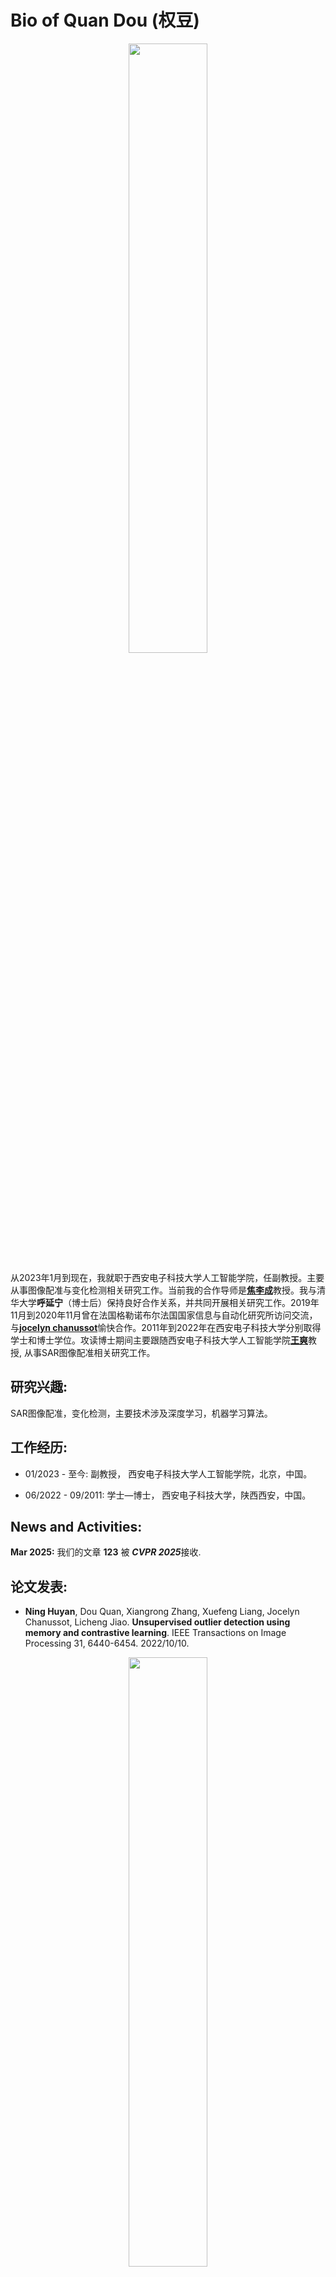 # Bio of Quan Dou (权豆)                               
<p align="center">
 <img src="quandou.jpg" width="50%" height="50%" align='center'/>
</p>

  从2023年1月到现在，我就职于西安电子科技大学人工智能学院，任副教授。主要从事图像配准与变化检测相关研究工作。当前我的合作导师是[**焦李成**](http://www.liuyebin.com/)教授。我与清华大学**呼延宁**（博士后）保持良好合作关系，并共同开展相关研究工作。2019年11月到2020年11月曾在法国格勒诺布尔法国国家信息与自动化研究所访问交流，与[**jocelyn chanussot**](https://jocelyn-chanussot.net/)愉快合作。2011年到2022年在西安电子科技大学分别取得学士和博士学位。攻读博士期间主要跟随西安电子科技大学人工智能学院[**王爽**](https://web.xidian.edu.cn/shwang/)教授, 从事SAR图像配准相关研究工作。


## 研究兴趣:

SAR图像配准，变化检测，主要技术涉及深度学习，机器学习算法。

## 工作经历:

* 01/2023 - 至今:    副教授， 西安电子科技大学人工智能学院，北京，中国。

* 06/2022 - 09/2011: 学士—博士， 西安电子科技大学，陕西西安，中国。

## News and Activities:

**Mar 2025:** 我们的文章 **123** 被 ***CVPR 2025***接收.



## 论文发表:
* **Ning Huyan**, Dou Quan, Xiangrong Zhang, Xuefeng Liang, Jocelyn Chanussot, Licheng Jiao. **Unsupervised outlier detection using memory and contrastive learning**. IEEE Transactions on Image Processing 31, 6440-6454. 2022/10/10.
  
<p align="center">
 <img src="MCOD.png" width="50%" height="50%"/>
</p>

+ **Abstract:** Outlier detection is to separate anomalous data from inliers in the dataset. Recently, the most deep learning methods of outlier detection leverage an auxiliary reconstruction task by assuming that outliers are more difficult to recover than normal samples (inliers). However, it is not always true in deep auto-encoder (AE) based models. The auto-encoder based detectors may recover certain outliers even if outliers are not in the training data, because they do not constrain the feature learning. Instead, we think outlier detection can be done in the feature space by measuring the distance between outliers’ features and the consistency feature of inliers. To achieve this, we propose an unsupervised outlier detection method using a memory module and a contrastive learning module (MCOD). The memory module constrains the consistency of features, which merely represent the normal data. The contrastive learning module learns more discriminative features, which boosts the distinction between outliers and inliers. Extensive experiments on four benchmark datasets show that our proposed MCOD performs well and outperforms eleven state-of-the-art methods.  [**PDF**](https://ieeexplore.ieee.org/abstract/document/9913887) [**CODE**](https://github.com/huyanning/MCOD)
  
* **Ning Huyan**, Xiangrong Zhang, Dou Quan, Jocelyn Chanussot, Licheng Jiao. **AUD-Net: A unified deep detector for multiple hyperspectral image anomaly detection via relation and few-shot learning**. IEEE Transactions on Neural Networks and Learning Systems 35 (5), 6835-6849. 2022/10/27.
  
<p align="center">
 <img src="AUD.png" width="50%" height="50%" align='center'/>
 </p>
 
+ **Abstract:** This article addresses the problem of the building an out-of-the-box deep detector, motivated by the need to perform anomaly detection across multiple hyperspectral images (HSIs) without repeated training. To solve this challenging task, we propose a unified detector [anomaly detection network (AUD-Net)] inspired by few-shot learning. The crucial issues solved by AUD-Net include: how to improve the generalization of the model on various HSIs that contain different categories of land cover; and how to unify the different spectral sizes between HSIs. To achieve this, we first build a series of subtasks to classify the relations between the center and its surroundings in the dual window. Through relation learning, AUD-Net can be more easily generalized to unseen HSIs, as the relations of the pixel pairs are shared among different HSIs. Secondly, to handle different HSIs with various spectral sizes, we propose a pooling layer based on the vector of local aggregated descriptors, which maps the variable-sized features to the same space and acquires the fixed-sized relation embeddings. To determine whether the center of the dual window is an anomaly, we build a memory model by the transformer, which integrates the contextual relation embeddings in the dual window and estimates the relation embeddings of the center. By computing the feature difference between the estimated relation embeddings of the centers and the corresponding real ones, the centers with large differences will be detected as anomalies, as they are more difficult to be estimated by the corresponding surroundings. Extensive experiments on both the simulation dataset and 13 real HSIs demonstrate that this proposed AUD-Net has strong generalization for various HSIs and achieves significant advantages over the specific-trained detectors for each HSI.  [**PDF**](https://ieeexplore.ieee.org/abstract/document/9931456) [**CODE**](https://github.com/huyanning/AUD-Net)
  
* **Ning Huyan**, Xiangrong Zhang, Huiyu Zhou, Licheng Jiao. **Hyperspectral anomaly detection via background and potential anomaly dictionaries construction**. IEEE Transactions on Geoscience and Remote Sensing 57 (4), 2263-2276. 2018/11/1.
  
<p align="center">
 <img src="ABD.png" width="50%" height="50%" align='center'/>
  </p>
  
+ **Abstract:** In this paper, we propose a new anomaly detection method for hyperspectral images based on two well-designed dictionaries: background dictionary and potential anomaly dictionary. In order to effectively detect an anomaly and eliminate the influence of noise, the original image is decomposed into three components: background, anomalies, and noise. In this way, the anomaly detection task is regarded as a problem of matrix decomposition. Considering the homogeneity of background and the sparsity of anomalies, the low-rank and sparse constraints are imposed in our model. Then, the background and potential anomaly dictionaries are constructed using the background and anomaly priors. For the background dictionary, a joint sparse representation (JSR)-based dictionary selection strategy is proposed, assuming that the frequently used atoms in the overcomplete dictionary tend to be the background. In order to make full use of the prior information of anomalies hidden in the scene, the potential anomaly dictionary is constructed. We define a criterion, i.e., the anomalous level of a pixel, by using the residual calculated in the JSR model within its local region. Then, it is combined with a weighted term to alleviate the influence of noise and background. Experiments show that our proposed anomaly detection method based on potential anomaly and background dictionaries construction can achieve superior results compared with other state-of-the-art methods.  [**PDF**](https://ieeexplore.ieee.org/abstract/document/8519775)
  
* **Ning Huyan**, Xiangrong Zhang, Dou Quan, Jocelyn Chanussot, Licheng Jiao. **Cluster-memory augmented deep autoencoder via optimal transportation for hyperspectral anomaly detection**. IEEE Transactions on Geoscience and Remote Sensing 60, 1-16. 2022/6/6.
  
<p align="center">
 <img src="OTCMA.png" width="50%" height="50%" align='center'/>
  </p>
  
+ **Abstract:** Hyperspectral anomaly detection (AD) aims to detect objects significantly different from their surrounding background. Recently, many detectors based on autoencoder (AE) exhibited promising performances in hyperspectral AD tasks. However, the fundamental hypothesis of the AE-based detector that anomaly is more challenging to be reconstructed than background may not always be true in practice. We demonstrate that an AE could well reconstruct anomalies even without anomalies for training, because AE models mainly focus on the quality of sample reconstruction and do not care if the encoded features solely represent the background rather than anomalies. If more information is preserved than needed to reconstruct the background, the anomalies will be well reconstructed. This article proposes a cluster-memory augmented deep autoencoder via optimal transportation for hyperspectral anomaly detection (OTCMA) clustering for hyperspectral AD to solve this problem. The deep clustering method based on optimal transportation (OT) is proposed to enhance the features consistency of samples within the same categories and features discrimination of samples in different categories. The memory module stores the background’s consistent features, which are the cluster centers for each category background. We retrieve more consistent features from the memory module instead of reconstructing a sample utilizing its own encoded features. The network focuses more on consistent feature reconstruction by training AE with a memory module. This effectively restricts the reconstruction ability of AE and prevents reconstructing anomalies. Extensive experiments on the benchmark datasets demonstrate that our proposed OTCMA achieves state-of-the-art results. Besides, this article presents further discussions about the effectiveness of our proposed memory module and different criteria for better AD.  [**PDF**](https://ieeexplore.ieee.org/abstract/document/9789180) [**CODE**](https://github.com/huyanning/OTCMA-Net)




## 奖项:


## 联系方式: 

**Email:** n-hy@mail.tsinghua.edu.cn， ninghuyan1121@gmail.com

**Address:** Xi'an, Shannxi, China.

<img src="exp5_rgb_orbit-mild_.gif" width="50%" height="50%" align='left' style='width:270px;height:480px'/>
<img src="optimusprime8-rgb-short.gif" width="50%" height="50%" align='middle' style='width:270px;height:480px'/>
<img src="starscream4_rgb.gif" width="50%" height="50%" align='right' style='width:270px;height:480px'/>

<img src="OptimusPrime_8_opt.gif" width="100%" height="100%" align='middle' style='width:800px;height:800px'/>
<img src="StarScream_4_opt_2.gif" width="100%" height="100%" align='middle' style='width:800px;height:800px'/>

## News and Activities:

**Mar 2025:** One paper titled with **Cross-Rejective Open-Set SAR Image Registration** is accepted by ***CVPR 2025***.


